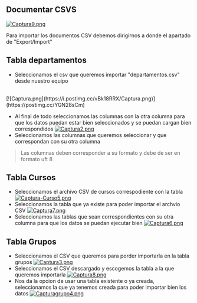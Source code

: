 ## Documentar  CSVS

[![Captura9.png](https://i.postimg.cc/PJf8Fbjn/Captura9.png)](https://postimg.cc/cgjHvnCF)

Para importar los documentos CSV debemos dirigirnos a donde el apartado de "Export/Import"

## Tabla departamentos


* Seleccionamos el csv que queremos importar "departamentos.csv" desde nuestro equipo  
<br>
[![Captura.png](https://i.postimg.cc/vBk18RRX/Captura.png)](https://postimg.cc/YGN28sCm)

* Al final de todo seleccionamos las columnas con la otra columna para que los datos puedan estar bien seleccionados y se puedan cargan bien correspondidos 
[![Captura2.png](https://i.postimg.cc/mgBPgNqx/Captura2.png)](https://postimg.cc/QHY865hS)
* Seleccionamos las columnas que queremos seleccionar y que correspondan con su otra 
columna 
> Las columnas deben corresponder a su formato y debe de ser en formato uft 8

## Tabla Cursos

* Seleccionamos el archivo CSV de cursos correspodiente con la tabla 
[![Captura-Curso5.png](https://i.postimg.cc/hPgDL40T/Captura-Curso5.png)](https://postimg.cc/vDqwMskZ)
* Seleccionamos la tabla que ya existe para poder importar el archvio CSV 
[![Captura7.png](https://i.postimg.cc/Xv6QJhWj/Captura7.png)](https://postimg.cc/QFSpYfVw)
* Seleccionamos las tablas que sean correspondientes con su otra columna para que los datos se puedan ejecutar bien 
[![Captura6.png](https://i.postimg.cc/Kj5yqL5L/Captura6.png)](https://postimg.cc/0Kr3rzF2)

## Tabla Grupos

* Seleccionamos el CSV que queremos para porder importarla en la tabla grupos 
[![Captura3.png](https://i.postimg.cc/xTSC639k/Captura3.png)](https://postimg.cc/Z0V4R3BZ)
* Seleccionamos el CSV descargado y escogemos la tabla a la que queremos importarla
[![Captura8.png](https://i.postimg.cc/7PR1hc1F/Captura8.png)](https://postimg.cc/bdQSFmBg)
* Nos da la opcion de usar una tabla existente o ya creada, seleccionamos la que ya tenemos creada para poder importar bien los datos 
[![Capturagrupo4.png](https://i.postimg.cc/g2g2k98R/Capturagrupo4.png)](https://postimg.cc/xXb2t4sT)
